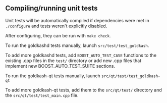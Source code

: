 Compiling/running unit tests
------------------------------------

Unit tests will be automatically compiled if dependencies were met in `./configure`
and tests weren't explicitly disabled.

After configuring, they can be run with `make check`.

To run the goldkashd tests manually, launch `src/test/test_goldkash`.

To add more goldkashd tests, add `BOOST_AUTO_TEST_CASE` functions to the existing
.cpp files in the `test/` directory or add new .cpp files that
implement new BOOST_AUTO_TEST_SUITE sections.

To run the goldkash-qt tests manually, launch `src/qt/test/test_goldkash-qt`

To add more goldkash-qt tests, add them to the `src/qt/test/` directory and
the `src/qt/test/test_main.cpp` file.
